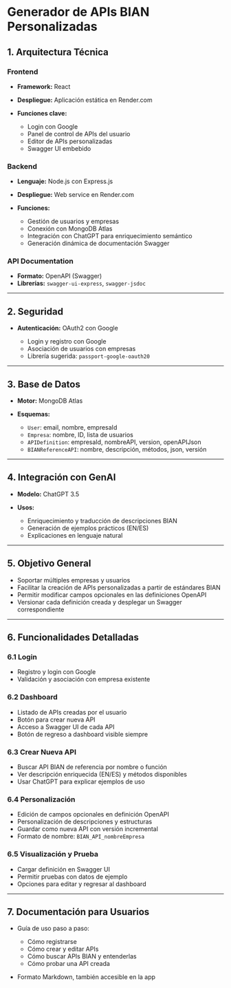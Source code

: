 # Generador de APIs BIAN Personalizadas

## 1. Arquitectura Técnica

### Frontend

* **Framework:** React
* **Despliegue:** Aplicación estática en Render.com
* **Funciones clave:**

  * Login con Google
  * Panel de control de APIs del usuario
  * Editor de APIs personalizadas
  * Swagger UI embebido

### Backend

* **Lenguaje:** Node.js con Express.js
* **Despliegue:** Web service en Render.com
* **Funciones:**

  * Gestión de usuarios y empresas
  * Conexión con MongoDB Atlas
  * Integración con ChatGPT para enriquecimiento semántico
  * Generación dinámica de documentación Swagger

### API Documentation

* **Formato:** OpenAPI (Swagger)
* **Librerías:** `swagger-ui-express`, `swagger-jsdoc`

---

## 2. Seguridad

* **Autenticación:** OAuth2 con Google

  * Login y registro con Google
  * Asociación de usuarios con empresas
  * Librería sugerida: `passport-google-oauth20`

---

## 3. Base de Datos

* **Motor:** MongoDB Atlas
* **Esquemas:**

  * `User`: email, nombre, empresaId
  * `Empresa`: nombre, ID, lista de usuarios
  * `APIDefinition`: empresaId, nombreAPI, version, openAPIJson
  * `BIANReferenceAPI`: nombre, descripción, métodos, json, versión

---

## 4. Integración con GenAI

* **Modelo:** ChatGPT 3.5
* **Usos:**

  * Enriquecimiento y traducción de descripciones BIAN
  * Generación de ejemplos prácticos (EN/ES)
  * Explicaciones en lenguaje natural

---

## 5. Objetivo General

* Soportar múltiples empresas y usuarios
* Facilitar la creación de APIs personalizadas a partir de estándares BIAN
* Permitir modificar campos opcionales en las definiciones OpenAPI
* Versionar cada definición creada y desplegar un Swagger correspondiente

---

## 6. Funcionalidades Detalladas

### 6.1 Login

* Registro y login con Google
* Validación y asociación con empresa existente

### 6.2 Dashboard

* Listado de APIs creadas por el usuario
* Botón para crear nueva API
* Acceso a Swagger UI de cada API
* Botón de regreso a dashboard visible siempre

### 6.3 Crear Nueva API

* Buscar API BIAN de referencia por nombre o función
* Ver descripción enriquecida (EN/ES) y métodos disponibles
* Usar ChatGPT para explicar ejemplos de uso

### 6.4 Personalización

* Edición de campos opcionales en definición OpenAPI
* Personalización de descripciones y estructuras
* Guardar como nueva API con versión incremental
* Formato de nombre: `BIAN_API_nombreEmpresa`

### 6.5 Visualización y Prueba

* Cargar definición en Swagger UI
* Permitir pruebas con datos de ejemplo
* Opciones para editar y regresar al dashboard

---

## 7. Documentación para Usuarios

* Guía de uso paso a paso:

  * Cómo registrarse
  * Cómo crear y editar APIs
  * Cómo buscar APIs BIAN y entenderlas
  * Cómo probar una API creada
* Formato Markdown, también accesible en la app
